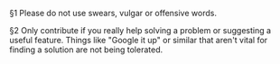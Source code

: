 §1 Please do not use swears, vulgar or offensive words.

§2 Only contribute if you really help solving a problem or suggesting a useful feature. Things like "Google it up" or similar that aren't vital for finding a solution are not being tolerated.
